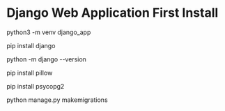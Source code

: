 # Django Web Application First Install


python3 -m venv django_app

pip install django

python -m django --version

pip install pillow

pip install psycopg2


python manage.py makemigrations
